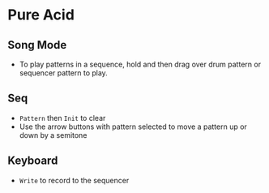 # Pure Acid

## Song Mode

- To play patterns in a sequence, hold and then drag over drum pattern or sequencer pattern to play.

## Seq

- `Pattern` then `Init` to clear
- Use the arrow buttons with pattern selected to move a pattern up or down by a semitone

## Keyboard

- `Write` to record to the sequencer
